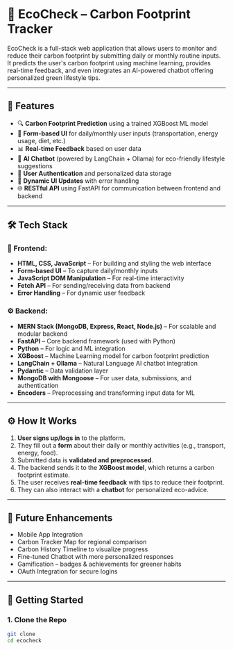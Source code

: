 # 🌱 EcoCheck – Carbon Footprint Tracker

EcoCheck is a full-stack web application that allows users to monitor and reduce their carbon footprint by submitting daily or monthly routine inputs. It predicts the user's carbon footprint using machine learning, provides real-time feedback, and even integrates an AI-powered chatbot offering personalized green lifestyle tips.

---

## 📌 Features

- 🔍 **Carbon Footprint Prediction** using a trained XGBoost ML model
- 🧾 **Form-based UI** for daily/monthly user inputs (transportation, energy usage, diet, etc.)
- 📊 **Real-time Feedback** based on user data
- 🤖 **AI Chatbot** (powered by LangChain + Ollama) for eco-friendly lifestyle suggestions
- 💾 **User Authentication** and personalized data storage
- 🔁 **Dynamic UI Updates** with error handling
- 🌐 **RESTful API** using FastAPI for communication between frontend and backend

---

## 🛠️ Tech Stack

### 🎨 Frontend:
- **HTML, CSS, JavaScript** – For building and styling the web interface
- **Form-based UI** – To capture daily/monthly inputs
- **JavaScript DOM Manipulation** – For real-time interactivity
- **Fetch API** – For sending/receiving data from backend
- **Error Handling** – For dynamic user feedback

### ⚙️ Backend:
- **MERN Stack (MongoDB, Express, React, Node.js)** – For scalable and modular backend
- **FastAPI** – Core backend framework (used with Python)
- **Python** – For logic and ML integration
- **XGBoost** – Machine Learning model for carbon footprint prediction
- **LangChain + Ollama** – Natural Language AI chatbot integration
- **Pydantic** – Data validation layer
- **MongoDB with Mongoose** – For user data, submissions, and authentication
- **Encoders** – Preprocessing and transforming input data for ML

---

## ⚙️ How It Works

1. **User signs up/logs in** to the platform.
2. They fill out a **form** about their daily or monthly activities (e.g., transport, energy, food).
3. Submitted data is **validated and preprocessed**.
4. The backend sends it to the **XGBoost model**, which returns a carbon footprint estimate.
5. The user receives **real-time feedback** with tips to reduce their footprint.
6. They can also interact with a **chatbot** for personalized eco-advice.

---

## 🔮 Future Enhancements
-  Mobile App Integration
-  Carbon Tracker Map for regional comparison
-  Carbon History Timeline to visualize progress
-  Fine-tuned Chatbot with more personalized responses
-  Gamification – badges & achievements for greener habits
-  OAuth Integration for secure logins

---

## 🚀 Getting Started

### 1. Clone the Repo
```bash
git clone 
cd ecocheck


